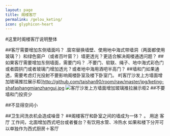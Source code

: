 ```yaml
---
layout: page
title: 阁楼客厅
permalink: /gelou_keting/
icon: glyphicon-heart
---
```


#这里时阁楼客厅说明整体

##客厅需要增加东侧墙面吗？
    .窗帘替换墙壁、使用地中海式带墙洞（两面都使用玻璃？）和绿色窗户（或者百叶窗？）墙更透光？更适合解决阁楼通透问题？
##如果客厅需要增加东侧墙面，需要门吗？
    .不要门、软联、绳子、地中海式彩色门或者圆拱门或者玻璃门增加透光？或者地中海用酒吧半高门？
##墙和门如果通透，需要考虑灯光投射不要影响阁楼卧室及楼下卧室门。
#[客厅沙发上方墙面增加玻璃推拉展示柜]http://github.com/taishan90/room/raw/master/jpg/keting-shafashangmianzhangui.jpg
![客厅沙发上方墙面增加玻璃推拉展示柜2]({{"/css/pics/lutai-shuijing.jpg"}})
##不要墙和门投资少

##不显得空间小

##卫生间洗衣机会造成噪音？
##阁楼客厅和卧室之间的墙成为一体？
 。
用途 客厅 工作间，北面增加西式吧台或者餐台？有饮用水管、冷热水 如果和楼下分开可以单独作为西式厨房＋客厅
